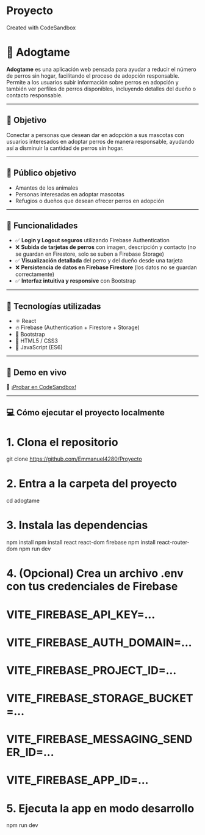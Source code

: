 # Proyecto


Created with CodeSandbox
# 🐶 Adogtame

**Adogtame** es una aplicación web pensada para ayudar a reducir el número de perros sin hogar, facilitando el proceso de adopción responsable. Permite a los usuarios subir información sobre perros en adopción y también ver perfiles de perros disponibles, incluyendo detalles del dueño o contacto responsable.

---

## 🎯 Objetivo

Conectar a personas que desean dar en adopción a sus mascotas con usuarios interesados en adoptar perros de manera responsable, ayudando así a disminuir la cantidad de perros sin hogar.

---

## 👥 Público objetivo

- Amantes de los animales
- Personas interesadas en adoptar mascotas
- Refugios o dueños que desean ofrecer perros en adopción

---

## 🔐 Funcionalidades

- ✅ **Login y Logout seguros** utilizando Firebase Authentication
- ❌ **Subida de tarjetas de perros** con imagen, descripción y contacto (no se guardan en Firestore, solo se suben a Firebase Storage)
- ✅ **Visualización detallada** del perro y del dueño desde una tarjeta
- ❌ **Persistencia de datos en Firebase Firestore** (los datos no se guardan correctamente)
- ✅ **Interfaz intuitiva y responsive** con Bootstrap

---

## 🧰 Tecnologías utilizadas

- ⚛️ React
- 🔥 Firebase (Authentication + Firestore + Storage)
- 🎨 Bootstrap
- 🧼 HTML5 / CSS3
- 📜 JavaScript (ES6)

---

## 🚀 Demo en vivo

🔗 [¡Probar en CodeSandbox!](https://codesandbox.io/p/sandbox/adogtame-wwrtts)

---

## 💻 Cómo ejecutar el proyecto localmente

# 1. Clona el repositorio
git clone https://github.com/Emmanuel4280/Proyecto

# 2. Entra a la carpeta del proyecto
cd adogtame

# 3. Instala las dependencias
npm install
npm install react react-dom firebase
npm install react-router-dom
npm run dev
# 4. (Opcional) Crea un archivo .env con tus credenciales de Firebase
# VITE_FIREBASE_API_KEY=...
# VITE_FIREBASE_AUTH_DOMAIN=...
# VITE_FIREBASE_PROJECT_ID=...
# VITE_FIREBASE_STORAGE_BUCKET=...
# VITE_FIREBASE_MESSAGING_SENDER_ID=...
# VITE_FIREBASE_APP_ID=...

# 5. Ejecuta la app en modo desarrollo
npm run dev
  

